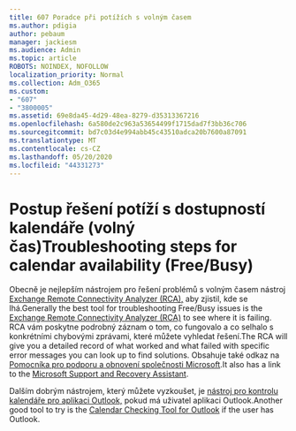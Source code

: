 ```yaml
---
title: 607 Poradce při potížích s volným časem
ms.author: pdigia
author: pebaum
manager: jackiesm
ms.audience: Admin
ms.topic: article
ROBOTS: NOINDEX, NOFOLLOW
localization_priority: Normal
ms.collection: Adm_O365
ms.custom:
- "607"
- "3800005"
ms.assetid: 69e8da45-4d29-48ea-8279-d35313367216
ms.openlocfilehash: 6a580de2c963a53654499f1715dad7f3bb36c706
ms.sourcegitcommit: bd7c03d4e994abb45c43510adca20b7600a87091
ms.translationtype: MT
ms.contentlocale: cs-CZ
ms.lasthandoff: 05/20/2020
ms.locfileid: "44331273"
---
```

# <a name="troubleshooting-steps-for-calendar-availability-freebusy"></a><span data-ttu-id="2967c-102">Postup řešení potíží s dostupností kalendáře (volný čas)</span><span class="sxs-lookup"><span data-stu-id="2967c-102">Troubleshooting steps for calendar availability (Free/Busy)</span></span>

<span data-ttu-id="2967c-103">Obecně je nejlepším nástrojem pro řešení problémů s volným časem nástroj [Exchange Remote Connectivity Analyzer (RCA),](https://testconnectivity.microsoft.com/Default.aspx?testId=freeBusy) aby zjistil, kde se lhá.</span><span class="sxs-lookup"><span data-stu-id="2967c-103">Generally the best tool for troubleshooting Free/Busy issues is the [Exchange Remote Connectivity Analyzer (RCA)](https://testconnectivity.microsoft.com/Default.aspx?testId=freeBusy) to see where it is failing.</span></span> <span data-ttu-id="2967c-104">RCA vám poskytne podrobný záznam o tom, co fungovalo a co selhalo s konkrétními chybovými zprávami, které můžete vyhledat řešení.</span><span class="sxs-lookup"><span data-stu-id="2967c-104">The RCA will give you a detailed record of what worked and what failed with specific error messages you can look up to find solutions.</span></span> <span data-ttu-id="2967c-105">Obsahuje také odkaz na [Pomocníka pro podporu a obnovení společnosti Microsoft](https://diagnostics.office.com/).</span><span class="sxs-lookup"><span data-stu-id="2967c-105">It also has a link to the [Microsoft Support and Recovery Assistant](https://diagnostics.office.com/).</span></span>

<span data-ttu-id="2967c-106">Dalším dobrým nástrojem, který můžete vyzkoušet, je [nástroj pro kontrolu kalendáře pro aplikaci Outlook,](https://www.microsoft.com/download/details.aspx?id=28786) pokud má uživatel aplikaci Outlook.</span><span class="sxs-lookup"><span data-stu-id="2967c-106">Another good tool to try is the [Calendar Checking Tool for Outlook](https://www.microsoft.com/download/details.aspx?id=28786) if the user has Outlook.</span></span>

